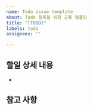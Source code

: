 ```yaml
---
name: Todo issue template
about: Todo 등록을 위한 공통 템플릿
title: "[TODO]"
labels: todo
assignees: ''

---
```


##  할일 상세 내용
- 

##  참고 사항
>
